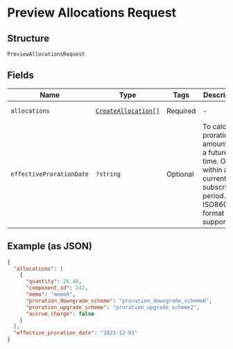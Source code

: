 
# Preview Allocations Request

## Structure

`PreviewAllocationsRequest`

## Fields

| Name | Type | Tags | Description | Getter | Setter |
|  --- | --- | --- | --- | --- | --- |
| `allocations` | [`CreateAllocation[]`](../../doc/models/create-allocation.md) | Required | - | getAllocations(): array | setAllocations(array allocations): void |
| `effectiveProrationDate` | `?string` | Optional | To calculate proration amounts for a future time. Only within a current subscription period. Only ISO8601 format is supported. | getEffectiveProrationDate(): ?string | setEffectiveProrationDate(?string effectiveProrationDate): void |

## Example (as JSON)

```json
{
  "allocations": [
    {
      "quantity": 26.48,
      "component_id": 242,
      "memo": "memo6",
      "proration_downgrade_scheme": "proration_downgrade_scheme0",
      "proration_upgrade_scheme": "proration_upgrade_scheme2",
      "accrue_charge": false
    }
  ],
  "effective_proration_date": "2023-12-01"
}
```

